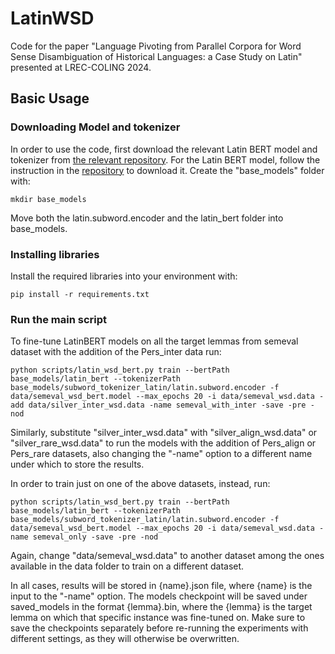 # LatinWSD
Code for the paper "Language Pivoting from Parallel Corpora for Word Sense Disambiguation of Historical Languages: a Case Study on Latin" presented at LREC-COLING 2024.

## Basic Usage
### Downloading Model and tokenizer
In order to use the code, first download the relevant Latin BERT model and tokenizer from [the relevant repository](https://github.com/dbamman/latin-bert/tree/master/models/subword_tokenizer_latin). For the Latin BERT model, follow the instruction in the [repository](https://github.com/dbamman/latin-bert) to download it. 
Create the "base_models" folder with:
```
mkdir base_models
```
Move both the latin.subword.encoder and the latin_bert folder into base_models.

### Installing libraries
Install the required libraries into your environment with:
```
pip install -r requirements.txt
```

### Run the main script
To fine-tune LatinBERT models on all the target lemmas from semeval dataset with the addition of the Pers_inter data run:
```
python scripts/latin_wsd_bert.py train --bertPath base_models/latin_bert --tokenizerPath base_models/subword_tokenizer_latin/latin.subword.encoder -f data/semeval_wsd_bert.model --max_epochs 20 -i data/semeval_wsd.data -add data/silver_inter_wsd.data -name semeval_with_inter -save -pre -nod
```
Similarly, substitute "silver_inter_wsd.data" with "silver_align_wsd.data" or "silver_rare_wsd.data" to run the models with the addition of Pers_align or Pers_rare datasets, also changing the "-name" option to a different name under which to store the results.

In order to train just on one of the above datasets, instead, run:
```
python scripts/latin_wsd_bert.py train --bertPath base_models/latin_bert --tokenizerPath base_models/subword_tokenizer_latin/latin.subword.encoder -f data/semeval_wsd_bert.model --max_epochs 20 -i data/semeval_wsd.data -name semeval_only -save -pre -nod
```
Again, change "data/semeval_wsd.data" to another dataset among the ones available in the data folder to train on a different dataset.

In all cases, results will be stored in {name}.json file, where {name} is the input to the "-name" option. The models checkpoint will be saved under saved_models in the format {lemma}.bin, where the {lemma} is the target lemma on which that specific instance was fine-tuned on. Make sure to save the checkpoints separately before re-running the experiments with different settings, as they will otherwise be overwritten.
